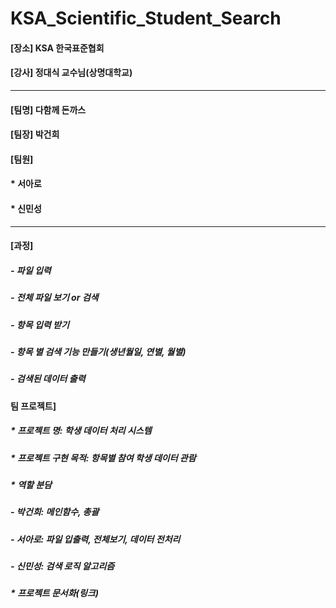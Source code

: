 # KSA_Scientific_Student_Search


#### [장소] KSA 한국표준협회
#### [강사] 정대식 교수님(상명대학교)

***
#### [팀명] 다함께 돈까스

#### [팀장] 박건희

#### [팀원]
####   * 서아로
####   * 신민성

***
#### [과정]
#####    - 파일 입력
#####    - 전체 파일 보기 or 검색
#####    - 항목 입력 받기
#####    - 항목 별 검색 기능 만들기(생년월일, 연별, 월별)
#####    - 검색된 데이터 출력

#### 팀 프로젝트]
#####  * 프로젝트 명: 학생 데이터 처리 시스템
#####  * 프로젝트 구현 목적: 항목별 참여 학생 데이터 관람
#####  * 역할 분담
#####    - 박건희: 메인함수, 총괄
#####    - 서아로: 파일 입출력, 전체보기, 데이터 전처리
#####    - 신민성: 검색 로직 알고리즘    

#####  * 프로젝트 문서화(링크)
